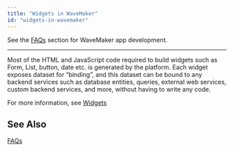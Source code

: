 ```yaml
---
title: "Widgets in WaveMaker"
id: "widgets-in-wavemaker"
---
```

See the [FAQs](/learn/app-development/wavemaker-app-development-faqs) section for WaveMaker app development. 

---

Most of the HTML and JavaScript code required to build widgets such as Form, List, button, date etc. is generated by the platform. Each widget exposes dataset for “binding”, and this dataset can be bound to any backend services such as database entities, queries, external web services, custom backend services, and more, without having to write any code. 

For more information, see [Widgets](/learn/app-development/widgets/widget-library/)

## See Also
[FAQs](/learn/app-development/wavemaker-app-development-faqs)  
